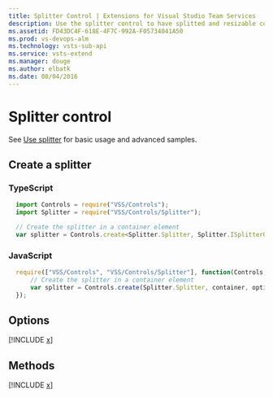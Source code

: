 ```yaml
---
title: Splitter Control | Extensions for Visual Studio Team Services
description: Use the splitter control to have splitted and resizable containers for other controls in your app for Visual Studio Team Services.
ms.assetid: FD43DC4F-618E-4F7C-992A-F05734041A50
ms.prod: vs-devops-alm
ms.technology: vsts-sub-api
ms.service: vsts-extend
ms.manager: douge
ms.author: elbatk
ms.date: 08/04/2016
---
```


# Splitter control

See [Use splitter](../../../develop/ui-controls/splittero.md) for basic usage and advanced samples.

## Create a splitter

### TypeScript
``` javascript
  import Controls = require("VSS/Controls");
  import Splitter = require("VSS/Controls/Splitter");

  // Create the splitter in a container element
  var splitter = Controls.create<Splitter.Splitter, Splitter.ISplitterOptions>(Splitter.Splitter, container, options);
```

### JavaScript
``` javascript
  require(["VSS/Controls", "VSS/Controls/Splitter"], function(Controls, Splitter) {
      // Create the splitter in a container element
      var splitter = Controls.create(Splitter.Splitter, container, options);
  });
```

## Options

[!INCLUDE [x](../api/VSS/Controls/_shared/Splitter/ISplitterOptions.md)]

## Methods

[!INCLUDE [x](../api/VSS/Controls/_shared/Splitter/SplitterO.md)]
